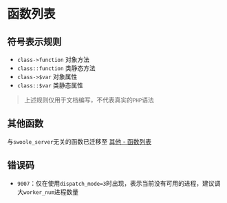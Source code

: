 # 函数列表

符号表示规则
------------
* `class->function` 对象方法
* `class::function` 类静态方法
* `class->$var` 对象属性
* `class::$var` 类静态属性

> 上述规则仅用于文档编写，不代表真实的`PHP`语法

其他函数
---
与`swoole_server`无关的函数已迁移至 [其他 - 函数列表](https://wiki.swoole.com/wiki/page/548.html)

错误码
----
* `9007`：仅在使用`dispatch_mode=3`时出现，表示当前没有可用的进程，建议调大`worker_num`进程数量